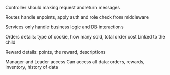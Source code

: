 Controller should making request andreturn messages
    
Routes handle enpoints, apply auth and role check from middleware

Services only handle business logic and DB interactions


Orders details: type of cookie, how many sold, total order cost
    Linked to the child

Reward details: points, the reward, descriptions

Manager and Leader access
    Can access all data: orders, rewards, inventory, history of data
